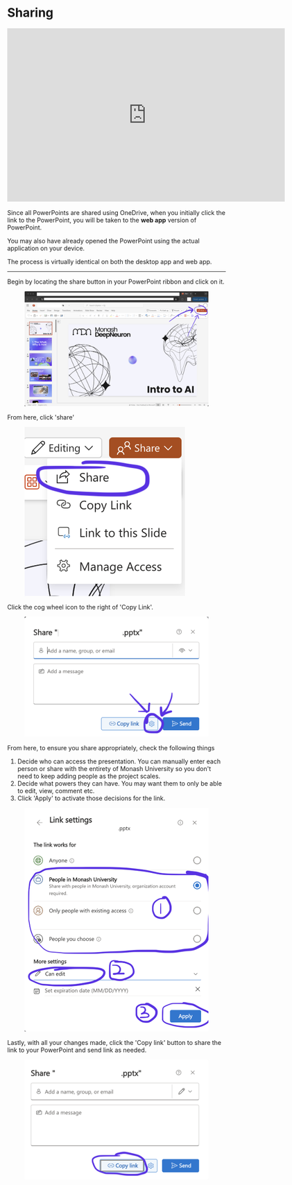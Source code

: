 # Sharing
<div align="center">
    <iframe width="640" height="400" src="https://www.youtube.com/embed/V5oD3MPaCDY" frameborder="0" allow="accelerometer; autoplay; encrypted-media; gyroscope; picture-in-picture" allowfullscreen></iframe>
</div>


Since all PowerPoints are shared using OneDrive, when you initially click the link to the PowerPoint, you will be taken to the **web app** version of PowerPoint.

You may also have already opened the PowerPoint using the actual application on your device.

The process is virtually identical on both the desktop app and web app.

---

Begin by locating the share button in your PowerPoint ribbon and click on it. 
<figure>
  <img src="./images/sharing1.png">
</figure>

From here, click 'share'

<figure>
  <img src="./images/sharing2.png" alt="Philosophy">
</figure>

Click the cog wheel icon to the right of 'Copy Link'.

<figure>
  <img src="./images/sharing3.png" alt="Philosophy">
</figure>

From here, to ensure you share appropriately, check the following things
1. Decide who can access the presentation. You can manually enter each person or share with the entirety of Monash University so you don't need to keep adding people as the project scales. 
2. Decide what powers they can have. You may want them to only be able to edit, view, comment etc.
3. Click 'Apply' to activate those decisions for the link.

<figure>
  <img src="./images/sharing4.png" alt="Philosophy">
</figure>

Lastly, with all your changes made, click the 'Copy link' button to share the link to your PowerPoint and send link as needed. 

<figure>
  <img src="./images/sharing5.png" alt="Philosophy">
</figure>





